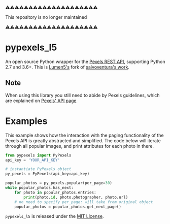 ⚠️⚠️⚠️⚠️⚠️⚠️⚠️⚠️⚠️⚠️⚠️⚠️⚠️⚠️⚠️⚠️⚠️⚠️⚠️⚠️

This repository is no longer maintained

⚠️⚠️⚠️⚠️⚠️⚠️⚠️⚠️⚠️⚠️⚠️⚠️⚠️⚠️⚠️⚠️⚠️⚠️⚠️⚠️

# pypexels\_l5

An open source Python wrapper for the [Pexels REST
API](https://www.pexels.com/api/), supporting Python 2.7 and 3.6+. This is
[Lumen5's](https://lumen5.com) fork of [salvoventura's
work](https://github.com/salvoventura/pypexels).

## Note

When using this library you still need to abide by Pexels guidelines,
which are explained on [Pexels' API page](https://www.pexels.com/api/)

# Examples

This example shows how the interaction with the paging functionality of
the Pexels API is greatly abstracted and simplified. The code below will
iterate through all popular images, and print attributes for each photo
in there.

```python
from pypexels import PyPexels
api_key = 'YOUR_API_KEY'

# instantiate PyPexels object
py_pexels = PyPexels(api_key=api_key)

popular_photos = py_pexels.popular(per_page=30)
while popular_photos.has_next:
    for photo in popular_photos.entries:
        print(photo.id, photo.photographer, photo.url)
    # no need to specify per_page: will take from original object
    popular_photos = popular_photos.get_next_page()
```

`pypexels_l5` is released under the [MIT
License](http://www.opensource.org/licenses/MIT).
